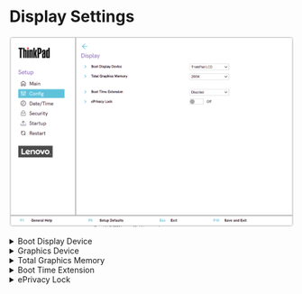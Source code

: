 # Display Settings #

![](./img/tp_display.png)

<details><summary>Boot Display Device</summary>

Whether native ThinkPad LCD, or an external display attached to USB Type-C connector or HDMI connector, will be used for boot.

Possible options:

1.	**ThinkPad LCD** - Default.
2.	External Display

!!! info ""
     If multiple displays are attached, the boot screen appears on the first recognized one.

| WMI Setting name | Values | Locked by SVP | AMD/Intel |
|:---|:---|:---|:---|
| BootDisplayDevice | LCD, ExternalDisplay | No | Both |

</details>

<details><summary>Graphics Device</summary>

Whether, if the system includes a discrete graphics adapter, both the integrated and the discrete graphics adapters are available to the OS, or only the discrete graphics adapter.

Possible options:

1.	**Hybrid Graphics** - Default.
2.	Discrete Graphics

| WMI Setting name | Values | Locked by SVP | AMD/Intel |
|:---|:---|:---|:---|
| GraphicsDevice | SwitchableGfx, DiscreteGfx | No | Both |

</details>

<details><summary>Total Graphics Memory</summary>

**Intel-based machine**

How much total memory to allocate for Intel (R) internal graphics device to share.

Possible options:

1.	**256 MB** - Default. 
2.	512 MB

!!! info ""
    If 512 MB is selected, the maximum usable memory may be reduced on 32-bit OS.

| WMI Setting name | Values | Locked by SVP | AMD/Intel |
|:---|:---|:---|:---|
| TotalGraphicsMemory | 256MB, 512MB | No | Intel |

**AMD-based machine**

How much memory to allocate for UMA (Unified Memory Architecture) frame buffer.

Possible options:

1.	**Auto** - Default.
2. 1GB
3. 2GB
4. 4GB
5. 8GB

| WMI Setting name | Values | Locked by SVP | AMD/Intel |
|:---|:---|:---|:---|
| UMAFramebufferSize | Auto, 1GB, 2GB, 4GB, 8GB | No | AMD |

</details>

<details><summary>Boot Time Extension</summary>

Amount of time to extend the boot process, in seconds.

Possible options:

1.	**Disabled** - Default
2.	1 second
3.	2 seconds
4.	3 seconds
5.	5 seconds
6.	10 seconds

!!! info ""
    The System cannot detect some external monitors during boot because they need a few seconds to be ready. Try this option if the monitor being used does not display the boot screen.

| WMI Setting name | Values | Locked by SVP | AMD/Intel |
|:---|:---|:---|:---|
| BootTimeExtension | Disable, 1, 2, 3, 5, 10 | No | Both |

</details>

<details><summary>ePrivacy Lock</summary>

Whether to set Privacy Guard always on.

!!! info ""
    If switched on, prevents the user from disabling it.

!!! info ""
    If switched off, can be toggled any time with hotkey `Fn` + `D`.

Options:

1.  **Off** - Default.
2.  On.

| WMI Setting name | Values | SVP or SMP Req'd | AMD/Intel |
|:---|:---|:---|:---|
| ePrivacyLock | Disable,Enable | Yes | both |


</details>
